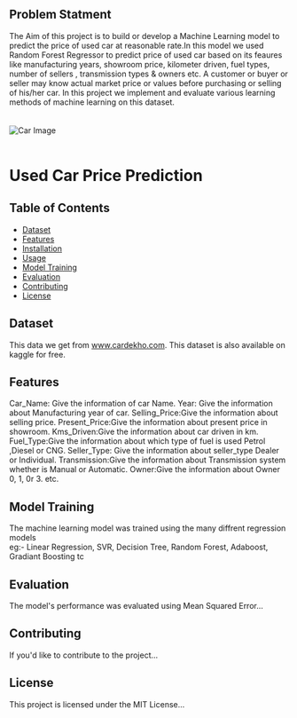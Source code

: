 ##    **Problem Statment**
The Aim of this project is to build or develop a Machine Learning model to predict the price of used car at reasonable rate.In this model we used Random Forest Regressor to predict price of used car based on its feaures like manufacturing years, showroom price, kilometer driven, fuel types, number of sellers , transmission types & owners etc. A customer or buyer or seller may know actual market price or values before purchasing or selling of his/her car. In this project we implement and evaluate various learning methods of machine learning on this dataset.
<br>
<br>
<br>
![Car Image](https://th.bing.com/th/id/R.03f2aab7b2746cc60c0fe822002f02a4?rik=i70sNXvvpTeOpw&riu=http%3a%2f%2fwww.gannett-cdn.com%2f-mm-%2f7ad510b9d00e532ea094576fe2d2a8595c2eb8ff%2fc%3d0-111-3810-2263%26r%3dx1683%26c%3d3200x1680%2flocal%2f-%2fmedia%2f2016%2f05%2f20%2fUSATODAY%2fUSATODAY%2f635993545558761375-AP-Auto-Sales.jpg&ehk=NkbHZxeY%2fa436IlGhvfbrhNprUJS7N%2bclEEoUE%2bCvQc%3d&risl=&pid=ImgRaw&r=0)
<br><br>
# Used Car Price Prediction

## Table of Contents
- [Dataset](#dataset)
- [Features](#features)
- [Installation](#installation)
- [Usage](#usage)
- [Model Training](#model-training)
- [Evaluation](#evaluation)
- [Contributing](#contributing)
- [License](#license)

## Dataset
This data we get from www.cardekho.com.
This dataset is also available on kaggle for free.

## Features
Car_Name: Give the information of car Name.
Year: Give the information about Manufacturing year of car.
Selling_Price:Give the information about selling price.
Present_Price:Give the information about present price in showroom.
Kms_Driven:Give the information about car driven in km.
Fuel_Type:Give the information about which type of fuel is used Petrol ,Diesel or CNG.
Seller_Type: Give the information about seller_type Dealer or Individual.
Transmission:Give the information about Transmission system whether is Manual or Automatic.
Owner:Give the information about Owner 0, 1, 0r 3.
etc.



## Model Training
The machine learning model was trained using the many diffrent regression models 
<br>eg:- Linear Regression, SVR, Decision Tree, Random Forest, Adaboost, Gradiant Boosting tc

## Evaluation
The model's performance was evaluated using Mean Squared Error...

## Contributing
If you'd like to contribute to the project...

## License
This project is licensed under the MIT License...
